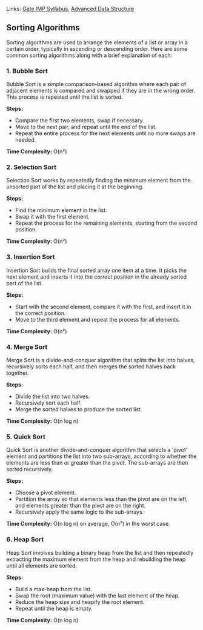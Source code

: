 Links: [Gate IMP Syllabus](Gate%20IMP%20Syllabus.md), [Advanced Data Structure](../IITH/Advanced%20Data%20Structure.md)
## Sorting Algorithms

Sorting algorithms are used to arrange the elements of a list or array in a certain order, typically in ascending or descending order. Here are some common sorting algorithms along with a brief explanation of each:

### 1. Bubble Sort
Bubble Sort is a simple comparison-based algorithm where each pair of adjacent elements is compared and swapped if they are in the wrong order. This process is repeated until the list is sorted.

**Steps:**
- Compare the first two elements, swap if necessary.
- Move to the next pair, and repeat until the end of the list.
- Repeat the entire process for the next elements until no more swaps are needed.

**Time Complexity:** O(n²)

### 2. Selection Sort
Selection Sort works by repeatedly finding the minimum element from the unsorted part of the list and placing it at the beginning.

**Steps:**
- Find the minimum element in the list.
- Swap it with the first element.
- Repeat the process for the remaining elements, starting from the second position.

**Time Complexity:** O(n²)

### 3. Insertion Sort
Insertion Sort builds the final sorted array one item at a time. It picks the next element and inserts it into the correct position in the already sorted part of the list.

**Steps:**
- Start with the second element, compare it with the first, and insert it in the correct position.
- Move to the third element and repeat the process for all elements.

**Time Complexity:** O(n²)

### 4. Merge Sort
Merge Sort is a divide-and-conquer algorithm that splits the list into halves, recursively sorts each half, and then merges the sorted halves back together.

**Steps:**
- Divide the list into two halves.
- Recursively sort each half.
- Merge the sorted halves to produce the sorted list.

**Time Complexity:** O(n log n)

### 5. Quick Sort
Quick Sort is another divide-and-conquer algorithm that selects a 'pivot' element and partitions the list into two sub-arrays, according to whether the elements are less than or greater than the pivot. The sub-arrays are then sorted recursively.

**Steps:**
- Choose a pivot element.
- Partition the array so that elements less than the pivot are on the left, and elements greater than the pivot are on the right.
- Recursively apply the same logic to the sub-arrays.

**Time Complexity:** O(n log n) on average, O(n²) in the worst case.

### 6. Heap Sort
Heap Sort involves building a binary heap from the list and then repeatedly extracting the maximum element from the heap and rebuilding the heap until all elements are sorted.

**Steps:**
- Build a max-heap from the list.
- Swap the root (maximum value) with the last element of the heap.
- Reduce the heap size and heapify the root element.
- Repeat until the heap is empty.

**Time Complexity:** O(n log n)
